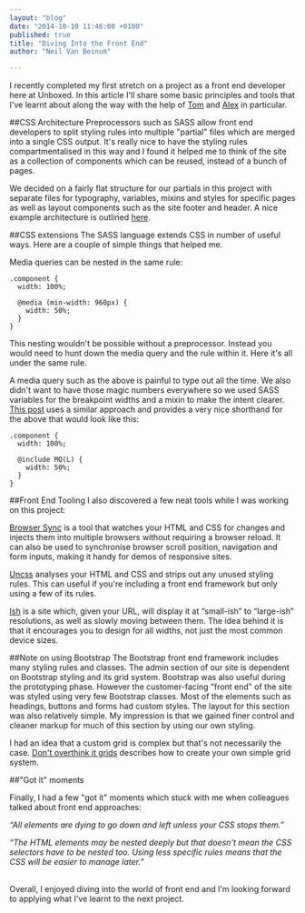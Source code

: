 ```yaml
---
layout: "blog"
date: "2014-10-10 11:46:00 +0100"
published: true
title: "Diving Into the Front End"
author: "Neil Van Beinum"

---
```


I recently completed my first stretch on a project as a front end developer here at Unboxed. In this article I'll share some basic principles and tools that I've learnt about along the way with the help of [Tom](http://www.unboxedconsulting.com/people/tom-sabin) and [Alex](http://www.unboxedconsulting.com/people/alex-bobin) in particular.

##CSS Architecture
Preprocessors such as SASS allow front end developers to split styling rules into multiple "partial" files which are merged into a single CSS output. It's really nice to have the styling rules compartmentalised in this way and I found it helped me to think of the site as a collection of components which can be reused, instead of a bunch of pages.

We decided on a fairly flat structure for our partials in this project with separate files for typography, variables, mixins and styles for specific pages as well as layout components such as the site footer and header. A nice example architecture is outlined [here](http://www.sitepoint.com/architecture-sass-project/).

##CSS extensions
The SASS language extends CSS in number of useful ways. Here are a couple of simple things that helped me.
  
Media queries can be nested in the same rule:

    .component {
      width: 100%;

      @media (min-width: 960px) {
        width: 50%;
      }
    }

This nesting wouldn't be possible without a preprocessor. Instead you would need to hunt down the media query and the rule within it. Here it's all under the same rule.

A media query such as the above is painful to type out all the time. We also didn't want to have those magic numbers everywhere so we used SASS variables for the breakpoint widths and a mixin to make the intent clearer. [This post](http://daniel.furzeface.com/blog/my-sass-media-query-mixin/) uses a similar approach and provides a very nice shorthand for the above that would look like this:

    .component {
      width: 100%;

      @include MQ(L) {
        width: 50%;
      }
    }

##Front End Tooling
I also discovered a few neat tools while I was working on this project:

[Browser Sync](http://www.browsersync.io/) is a tool that watches your HTML and CSS for changes and injects them into multiple browsers without requiring a browser reload. It can also be used to synchronise browser scroll position, navigation and form inputs, making it handy for demos of responsive sites.

[Uncss](https://github.com/giakki/uncss) analyses your HTML and CSS and strips out any unused styling rules. This can useful if you're including a front end framework but only using a few of its rules.

[Ish](http://bradfrostweb.com/demo/ish) is a site which, given your URL, will display it at “small-ish” to “large-ish” resolutions, as well as slowly moving between them. The idea behind it is that it encourages you to design for all widths, not just the most common device sizes. 

##Note on using Bootstrap
The Bootstrap front end framework includes many styling rules and classes. The admin section of our site is dependent on Bootstrap styling and its grid system. Bootstrap was also useful during the prototyping phase. However the customer-facing "front end" of the site was styled using very few Bootstrap classes. Most of the elements such as headings, buttons and forms had custom styles. The layout for this section was also relatively simple. My impression is that we gained finer control and cleaner markup for much of this section by using our own styling.

I had an idea that a custom grid is complex but that's not necessarily the case. [Don't overthink it grids](http://css-tricks.com/dont-overthink-it-grids/) describes how to create your own simple grid system.

##"Got it" moments

Finally, I had a few "got it" moments which stuck with me when colleagues talked about front end approaches:

<i>“All elements are dying to go down and left unless your CSS stops them.”</i>

<i>“The HTML elements may be nested deeply but that doesn't mean the CSS selectors have to be nested too. Using less specific rules means that the CSS will be easier to manage later.”</i>

<br/>
Overall, I enjoyed diving into the world of front end and I'm looking forward to applying what I've learnt to the next project.
